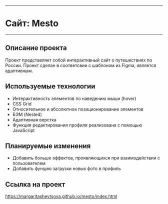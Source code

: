 ____
# Сайт: Mesto
____

## Описание проекта

Проект представляет собой интерактивный сайт о путешествиях по России.
Проект сделан в соответсвии с шаблоном из Figma, является адаптивным.

## Используемые технологии

- Интерактивность элементов по наведению мыши (hover)
- CSS Grid
- Относительное и абсолютное позиционирование элементов
- БЭМ (Nested)
- Адаптивная верстка
- Функция редактирования профиля реализована с помощью JavaScript

## Планируемые изменения

- Добавить больше эффектов, проявляющихся при взаимодействии с пользователем
- Добавить фунцию загрузки новых фото в профиль

## Ссылка на проект
https://margaritashevtsova.github.io/mesto/index.html